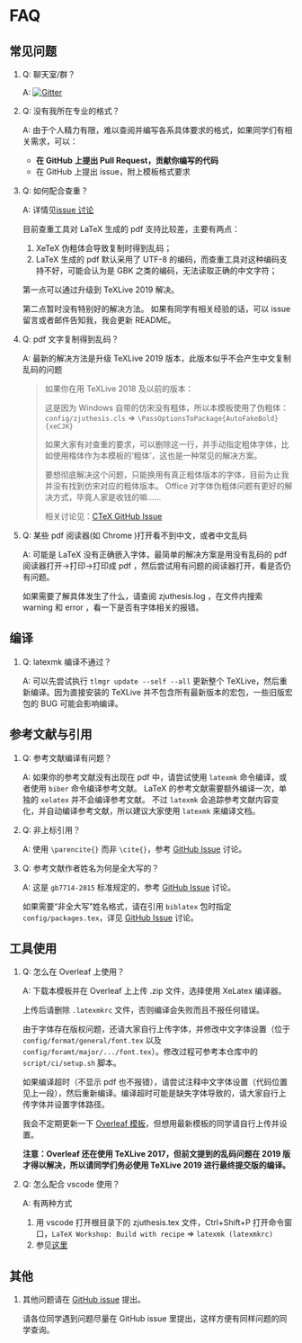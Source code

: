 # FAQ


## 常见问题

1. Q: 聊天室/群？

   A: [![Gitter](https://badges.gitter.im/zjuthesis/community.svg)](https://gitter.im/zjuthesis/community?utm_source=badge&utm_medium=badge&utm_campaign=pr-badge)

1. Q: 没有我所在专业的格式？

   A: 由于个人精力有限，难以查阅并编写各系具体要求的格式，如果同学们有相关需求，可以：

   - **在 GitHub 上提出 Pull Request，贡献你编写的代码**
   - 在 GitHub 上提出 issue，附上模板格式要求

1. Q: 如何配合查重？

   A: 详情见[issue 讨论](https://github.com/TheNetAdmin/zjuthesis/issues/14)

   目前查重工具对 LaTeX 生成的 pdf 支持比较差，主要有两点：

   1. XeTeX 伪粗体会导致复制时得到乱码；
   2. LaTeX 生成的 pdf 默认采用了 UTF-8 的编码，而查重工具对这种编码支持不好，可能会认为是 GBK 之类的编码，无法读取正确的中文字符；

   第一点可以通过升级到 TeXLive 2019 解决。

   第二点暂时没有特别好的解决方法。
   如果有同学有相关经验的话，可以 issue 留言或者邮件告知我，我会更新 README。

1. Q: pdf 文字复制得到乱码？

   A: 最新的解决方法是升级 TeXLive 2019 版本，此版本似乎不会产生中文复制乱码的问题

   > 如果你在用 TeXLive 2018 及以前的版本：
   >
   > 这是因为 Windows 自带的仿宋没有粗体，所以本模板使用了伪粗体：
   > `config/zjuthesis.cls` => `\PassOptionsToPackage{AutoFakeBold}{xeCJK}`
   >
   > 如果大家有对查重的要求，可以删除这一行，并手动指定粗体字体，比如使用楷体作为本模板的‘粗体’，这也是一种常见的解决方案。
   >
   > 要想彻底解决这个问题，只能换用有真正粗体版本的字体，目前为止我并没有找到仿宋对应的粗体版本。
   > Office 对字体伪粗体问题有更好的解决方式，毕竟人家是收钱的嘛……
   >
   > 相关讨论见：[CTeX GitHub Issue](https://github.com/CTeX-org/ctex-kit/issues/353)

1. Q: 某些 pdf 阅读器(如 Chrome )打开看不到中文，或者中文乱码

   A: 可能是 LaTeX 没有正确嵌入字体，最简单的解决方案是用没有乱码的 pdf 阅读器打开->打印->打印成 pdf ，然后尝试用有问题的阅读器打开，看是否仍有问题。

   如果需要了解具体发生了什么，请查阅 zjuthesis.log ，在文件内搜索 warning 和 error ，看一下是否有字体相关的报错。

## 编译

1. Q: latexmk 编译不通过？

   A: 可以先尝试执行 `tlmgr update --self --all` 更新整个 TeXLive，然后重新编译。因为直接安装的 TeXLive 并不包含所有最新版本的宏包，一些旧版宏包的 BUG 可能会影响编译。

## 参考文献与引用

1. Q: 参考文献编译有问题？

   A: 如果你的参考文献没有出现在 pdf 中，请尝试使用 `latexmk` 命令编译，或者使用 `biber` 命令编译参考文献。
   LaTeX 的参考文献需要额外编译一次，单独的 `xelatex` 并不会编译参考文献。
   不过 `latexmk` 会追踪参考文献内容变化，并自动编译参考文献，所以建议大家使用 `latexmk` 来编译文档。
   
1. Q: 非上标引用？

   A: 使用 `\parencite{}` 而非 `\cite{}`，参考 [GitHub Issue](https://github.com/TheNetAdmin/zjuthesis/issues/34) 讨论。
   
1. Q: 参考文献作者姓名为何是全大写的？

   A: 这是 `gb7714-2015` 标准规定的，参考 [GitHub Issue](https://github.com/TheNetAdmin/zjuthesis/issues/23) 讨论。
   
   如果需要“非全大写”姓名格式，请在引用 `biblatex` 包时指定 `config/packages.tex`，详见 [GitHub Issue](https://github.com/TheNetAdmin/zjuthesis/issues/23#issuecomment-602129192) 讨论。

## 工具使用

1. Q: 怎么在 Overleaf 上使用？

   A: 下载本模板并在 Overleaf 上上传 .zip 文件，选择使用 XeLatex 编译器。

   上传后请删除 `.latexmkrc` 文件，否则编译会失败而且不报任何错误。

   由于字体存在版权问题，还请大家自行上传字体，并修改中文字体设置（位于 `config/format/general/font.tex` 以及 `config/foramt/major/.../font.tex`）。修改过程可参考本仓库中的 `script/ci/setup.sh` 脚本。

   如果编译超时（不显示 pdf 也不报错），请尝试注释中文字体设置（代码位置见上一段），然后重新编译。编译超时可能是缺失字体导致的，请大家自行上传字体并设置字体路径。

   我会不定期更新一下 [Overleaf 模板](https://www.overleaf.com/latex/templates/zhe-jiang-da-xue-bi-ye-she-ji-slash-lun-wen-mo-ban-zjuthesis/kzcgmdyvkjxj)，但想用最新模板的同学请自行上传并设置。

   **注意：Overleaf 还在使用 TeXLive 2017，但前文提到的乱码问题在 2019 版才得以解决，所以请同学们务必使用 TeXLive 2019 进行最终提交版的编译。**

1. Q: 怎么配合 vscode 使用？

   A: 有两种方式

   1. 用 vscode 打开根目录下的 zjuthesis.tex 文件，Ctrl+Shift+P 打开命令窗口，`LaTeX Workshop: Build with recipe` => `latexmk (latexmkrc)`
   2. 参见[这里](https://github.com/TheNetAdmin/zjuthesis/issues/11)

## 其他

1. 其他问题请在 [GitHub issue](https://github.com/TheNetAdmin/zjuthesis/issues/) 提出。

   请各位同学遇到问题尽量在 GitHub issue 里提出，这样方便有同样问题的同学查询。
